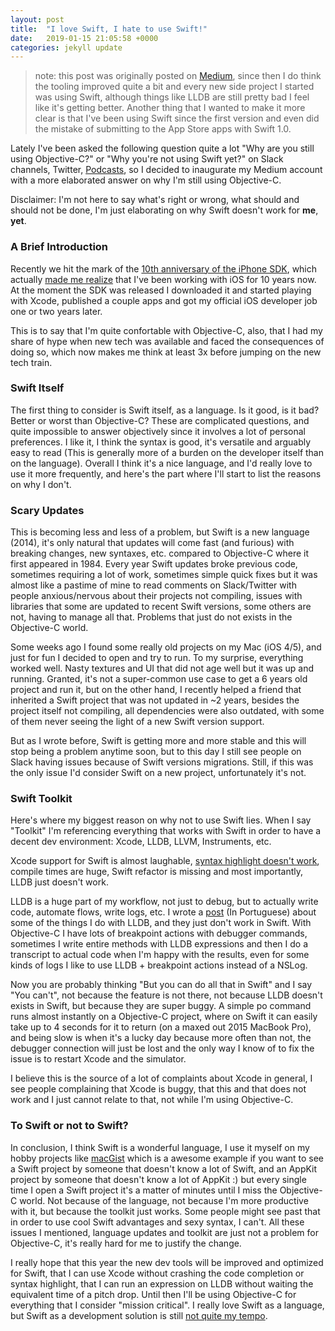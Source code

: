 ```yaml
---
layout: post
title:  "I love Swift, I hate to use Swift!"
date:   2019-01-15 21:05:58 +0000
categories: jekyll update
---
```


> note: this post was originally posted on [Medium](https://medium.com/p/3778aeeda209/edit), since then I do think the tooling improved quite a bit and every new side project I started was using Swift, although things like LLDB are still pretty bad I feel like it's getting better. Another thing that I wanted to make it more clear is that I've been using Swift since the first version and even did the mistake of submitting to the App Store apps with Swift 1.0.

Lately I've been asked the following question quite a lot "Why are you still using Objective-C?" or "Why you're not using Swift yet?" on Slack channels, Twitter, [Podcasts](https://overcast.fm/+B8CbvZG8c), so I decided to inaugurate my Medium account with a more elaborated answer on why I'm still using Objective-C.

Disclaimer: I'm not here to say what's right or wrong, what should and should not be done, I'm just elaborating on why Swift doesn't work for **me**, **yet**.


### A Brief Introduction

Recently we hit the mark of the [10th anniversary of the iPhone SDK](https://blog.iconfactory.com/2018/03/a-lot-can-happen-in-a-decade/), which actually [made me realize](https://twitter.com/fcbunn/status/971154805342208001) that I've been working with iOS for 10 years now. At the moment the SDK was released I downloaded it and started playing with Xcode, published a couple apps and got my official iOS developer job one or two years later.

This is to say that I'm quite confortable with Objective-C, also, that I had my share of hype when new tech was available and faced the consequences of doing so, which now makes me think at least 3x before jumping on the new tech train.


### Swift Itself

The first thing to consider is Swift itself, as a language. Is it good, is it bad? Better or worst than Objective-C? These are complicated questions, and quite impossible to answer objectively since it involves a lot of personal preferences. I like it, I think the syntax is good, it's versatile and arguably easy to read (This is generally more of a burden on the developer itself than on the language). Overall I think it's a nice language, and I'd really love to use it more frequently, and here's the part where I'll start to list the reasons on why I don't.


### Scary Updates

This is becoming less and less of a problem, but Swift is a new language (2014), it's only natural that updates will come fast (and furious) with breaking changes, new syntaxes, etc. compared to Objective-C where it first appeared in 1984. Every year Swift updates broke previous code, sometimes requiring a lot of work, sometimes simple quick fixes but it was almost like a pastime of mine to read comments on Slack/Twitter with people anxious/nervous about their projects not compiling, issues with libraries that some are updated to recent Swift versions, some others are not, having to manage all that. Problems that just do not exists in the Objective-C world.

Some weeks ago I found some really old projects on my Mac (iOS 4/5), and just for fun I decided to open and try to run. To my surprise, everything worked well. Nasty textures and UI that did not age well but it was up and running. Granted, it's not a super-common use case to get a 6 years old project and run it, but on the other hand, I recently helped a friend that inherited a Swift project that was not updated in ~2 years, besides the project itself not compiling, all dependencies were also outdated, with some of them never seeing the light of a new Swift version support.

But as I wrote before, Swift is getting more and more stable and this will stop being a problem anytime soon, but to this day I still see people on Slack having issues because of Swift versions migrations. Still, if this was the only issue I'd consider Swift on a new project, unfortunately it's not.

### Swift Toolkit

Here's where my biggest reason on why not to use Swift lies. When I say "Toolkit" I'm referencing everything that works with Swift in order to have a decent dev environment: Xcode, LLDB, LLVM, Instruments, etc.

Xcode support for Swift is almost laughable, [syntax highlight doesn't work](https://twitter.com/fcbunn/status/971853272863690753), compile times are huge, Swift refactor is missing and most importantly, LLDB just doesn't work.

LLDB is a huge part of my workflow, not just to debug, but to actually write code, automate flows, write logs, etc. I wrote a [post](http://equinocios.com/ios/2017/03/08/lldb-e-seu-amigo/) (In Portuguese) about some of the things I do with LLDB, and they just don't work in Swift. With Objective-C I have lots of breakpoint actions with debugger commands, sometimes I write entire methods with LLDB expressions and then I do a transcript to actual code when I'm happy with the results, even for some kinds of logs I like to use LLDB + breakpoint actions instead of a NSLog.

Now you are probably thinking "But you can do all that in Swift" and I say "You can't", not because the feature is not there, not because LLDB doesn't exists in Swift, but because they are super buggy. A simple po command runs almost instantly on a Objective-C project, where on Swift it can easily take up to 4 seconds for it to return (on a maxed out 2015 MacBook Pro), and being slow is when it's a lucky day because more often than not, the debugger connection will just be lost and the only way I know of to fix the issue is to restart Xcode and the simulator.

I believe this is the source of a lot of complaints about Xcode in general, I see people complaining that Xcode is buggy, that this and that does not work and I just cannot relate to that, not while I'm using Objective-C.

### To Swift or not to Swift?

In conclusion, I think Swift is a wonderful language, I use it myself on my hobby projects like [macGist](https://github.com/Bunn/macGist) which is a awesome example if you want to see a Swift project by someone that doesn't know a lot of Swift, and an AppKit project by someone that doesn't know a lot of AppKit :) but every single time I open a Swift project it's a matter of minutes until I miss the Objective-C world. Not because of the language, not because I'm more productive with it, but because the toolkit just works. Some people might see past that in order to use cool Swift advantages and sexy syntax, I can't. All these issues I mentioned, language updates and toolkit are just not a problem for Objective-C, it's really hard for me to justify the change.

I really hope that this year the new dev tools will be improved and optimized for Swift, that I can use Xcode without crashing the code completion or syntax highlight, that I can run an expression on LLDB without waiting the equivalent time of a pitch drop. Until then I'll be using Objective-C for everything that I consider "mission critical". I really love Swift as a language, but Swift as a development solution is still [not quite my tempo](https://www.youtube.com/watch?v=xDAsABdkWSc).